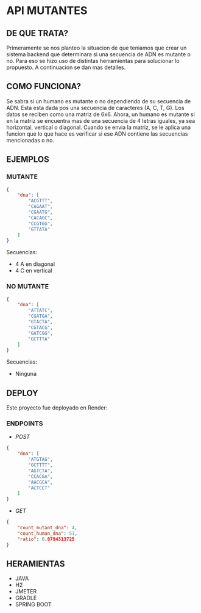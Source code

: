 <h1>API MUTANTES</h1>

<h2>DE QUE TRATA?</h2>
Primeramente se nos planteo la situacion de que teniamos que crear un sistema backend que determinara si una secuencia de ADN es mutante o no.
Para eso se hizo uso de distintas herramientas para solucionar lo propuesto. A continuacion se dan mas detalles.

<h2>COMO FUNCIONA?</h2>
Se sabra si un humano es mutante o no dependiendo de su secuencia de ADN. Esta esta dada pos una secuencia de caracteres (A, C, T, G).
Los datos se reciben como una matriz de 6x6.
Ahora, un humano es mutante si en la matriz se encuentra mas de una secuencia de 4 letras iguales, ya sea horizontal, vertical o diagonal.
Cuando se envia la matriz, se le aplica una funcion que lo que hace es verificar si ese ADN contiene las secuencias mencionadas o no.

<h2>EJEMPLOS</h2>
<h3>MUTANTE</h3>

```json
{
    "dna": [
        "ACGTTT",
        "CAGAAT",
        "CGAATG",
        "CACAGC",
        "CCGTGG",
        "GTTATA"
    ]
}
```

Secuencias: 
- 4 A en diagonal
- 4 C en vertical

<h3>NO MUTANTE</h3>

```json
{
    "dna": [
        "ATTATC",
        "CGATGA",
        "GTACTA",
        "CGTACG",
        "GATCGG",
        "GCTTTA"
    ]
}
```

Secuencias: 
- Ninguna

<h2>DEPLOY</h2>
Este proyecto fue deployado en Render:


<h3>ENDPOINTS</h3>

- *POST*

```json
{
    "dna": [
        "ATGTAG",
        "GCTTTT",
        "AGTCTA",
        "CCACGA",
        "AACGCA",
        "ACTCCT"
    ]
}
```
- *GET*

```json
{
    "count_mutant_dna": 4,
    "count_human_dna": 51,
    "ratio": 0.0784313725
}
```

<h2>HERAMIENTAS</h2>
<ul>
    <li>JAVA</li>
    <li>H2</li>
    <li>JMETER</li>
    <li>GRADLE</li>
    <li>SPRING BOOT</li>
</ul>
